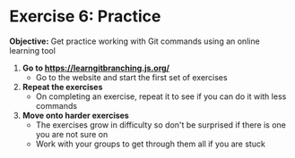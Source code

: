 # Exercise 6: Practice

**Objective:** Get practice working with Git commands using an online learning tool

1. **Go to https://learngitbranching.js.org/**
    - Go to the website and start the first set of exercises
2. **Repeat the exercises**
    - On completing an exercise, repeat it to see if you can do it with less commands
3. **Move onto harder exercises**
    - The exercises grow in difficulty so don't be surprised if there is one you are not sure on
    - Work with your groups to get through them all if you are stuck